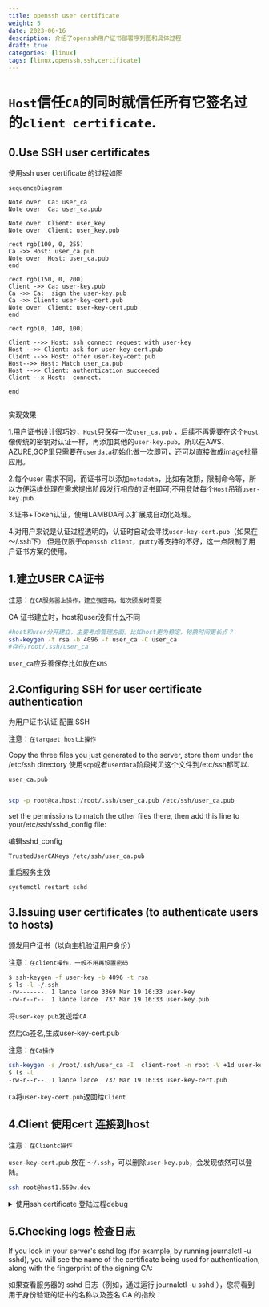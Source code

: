 ```yaml
---
title: openssh user certificate
weight: 5
date: 2023-06-16
description: 介绍了openssh用户证书部署序列图和具体过程
draft: true
categories: [linux]
tags: [linux,openssh,ssh,certificate]
---
```

# `Host`信任`CA`的同时就信任所有它签名过的`client certificate`.

## 0.Use SSH user certificates

 使用ssh user certificate 的过程如图

```mermaid
sequenceDiagram

Note over  Ca: user_ca 
Note over  Ca: user_ca.pub

Note over  Client: user_key
Note over  Client: user_key.pub

rect rgb(100, 0, 255)
Ca ->> Host: user_ca.pub
Note over  Host: user_ca.pub
end

rect rgb(150, 0, 200)
Client ->> Ca: user-key.pub
Ca ->> Ca:  sign the user-key.pub 
Ca ->> Client: user-key-cert.pub
Note over  Client: user-key-cert.pub
end

rect rgb(0, 140, 100)

Client -->> Host: ssh connect request with user-key
Host -->> Client: ask for user-key-cert.pub
Client -->> Host: offer user-key-cert.pub
Host-->> Host: Match user_ca.pub
Host -->> Client: authentication succeeded
Client --x Host:  connect.

end
   
```


实现效果

1.用户证书设计很巧妙，`Host`只保存一次`user_ca.pub` ，后续不再需要在这个`Host` 像传统的密钥对认证一样，再添加其他的`user-key.pub`。所以在AWS、AZURE,GCP里只需要在`userdata`初始化做一次即可，还可以直接做成image批量应用。

2.每个user 需求不同，而证书可以添加`metadata`，比如有效期，限制命令等，所以方便运维处理在需求提出阶段发行相应的证书即可;不用登陆每个`Host`吊销`user-key.pub`.

3.证书+Token认证，使用LAMBDA可以扩展成自动化处理。

4.对用户来说是认证过程透明的，认证时自动会寻找`user-key-cert.pub`（如果在～/.ssh下）.但是仅限于`openssh client`，`putty`等支持的不好，这一点限制了用户证书方案的使用。



## 1.建立USER CA证书

注意：`在CA服务器上操作，建立强密码，每次颁发时需要`

CA 证书建立时，host和user没有什么不同
```bash
#host和user分开建立，主要考虑管理方面。比如host更为稳定，轮换时间更长点？
ssh-keygen -t rsa -b 4096 -f user_ca -C user_ca
#存在/root/.ssh/user_ca

```
`user_ca`应妥善保存比如放在`KMS`

## 2.Configuring SSH for user certificate authentication
为用户证书认证 配置 SSH

注意：`在targaet host上操作`

Copy the three files you just generated to the server, store them under the /etc/ssh directory
使用`scp`或者`userdata`阶段拷贝这个文件到/etc/ssh都可以.

`user_ca.pub`

```bash

scp -p root@ca.host:/root/.ssh/user_ca.pub /etc/ssh/user_ca.pub
```
set the permissions to match the other files there, then add this line to your/etc/ssh/sshd_config file:

编辑sshd_config
```content
TrustedUserCAKeys /etc/ssh/user_ca.pub
```

重启服务生效
```bash
systemctl restart sshd
```

## 3.Issuing user certificates (to authenticate users to hosts)
颁发用户证书（以向主机验证用户身份）

注意：`在client操作，一般不用再设置密码`
```bash
$ ssh-keygen -f user-key -b 4096 -t rsa
$ ls -l ~/.ssh
-rw-------. 1 lance lance 3369 Mar 19 16:33 user-key
-rw-r--r--. 1 lance lance  737 Mar 19 16:33 user-key.pub
```

将`user-key.pub`发送给`CA`

然后`Ca`签名,生成user-key-cert.pub

注意：`在Ca操作`

```bash
ssh-keygen -s /root/.ssh/user_ca -I  client-root -n root -V +1d user-key.pub
$ ls -l
-rw-r--r--. 1 lance lance  737 Mar 19 16:33 user-key-cert.pub

```
`Ca`将`user-key-cert.pub`返回给`Client`



## 4.Client 使用cert 连接到host

注意：`在Clientc操作`

`user-key-cert.pub` 放在 `～/.ssh`，可以删除`user-key.pub`，会发现依然可以登陆。

```bash
ssh root@host1.550w.dev
```

<details><summary>使用ssh certificate 登陆过程debug</summary>


```bash
 ssh -v -i client-root root@host1.550w.dev
OpenSSH_8.4p1 Debian-5+deb11u1, OpenSSL 1.1.1n  15 Mar 2022
debug1: Reading configuration data /etc/ssh/ssh_config
debug1: /etc/ssh/ssh_config line 19: include /etc/ssh/ssh_config.d/*.conf matched no files
debug1: /etc/ssh/ssh_config line 21: Applying options for *
debug1: Connecting to host1.550w.dev [host1.550w.dev] port 22.
debug1: Connection established.
debug1: identity file client-root type 0
debug1: identity file client-root-cert type 4
debug1: Local version string SSH-2.0-OpenSSH_8.4p1 Debian-5+deb11u1
debug1: Remote protocol version 2.0, remote software version OpenSSH_8.2p1 Ubuntu-4
debug1: match: OpenSSH_8.2p1 Ubuntu-4 pat OpenSSH* compat 0x04000000
debug1: Authenticating to host1.550w.dev:22 as 'root'
debug1: SSH2_MSG_KEXINIT sent
debug1: SSH2_MSG_KEXINIT received
debug1: kex: algorithm: curve25519-sha256
debug1: kex: host key algorithm: ecdsa-sha2-nistp256
debug1: kex: server->client cipher: chacha20-poly1305@openssh.com MAC: <implicit> compression: none
debug1: kex: client->server cipher: chacha20-poly1305@openssh.com MAC: <implicit> compression: none
debug1: expecting SSH2_MSG_KEX_ECDH_REPLY
debug1: Server host key: ecdsa-sha2-nistp256 SHA256:K/AfVqzkE28xMvXpaCwYJPVTX6knS3hDBPD3/4p8ek8
debug1: Host 'host1.550w.dev' is known and matches the ECDSA host key.
debug1: Found key in /root/.ssh/known_hosts:1
debug1: rekey out after 134217728 blocks
debug1: SSH2_MSG_NEWKEYS sent
debug1: expecting SSH2_MSG_NEWKEYS
debug1: SSH2_MSG_NEWKEYS received
debug1: rekey in after 134217728 blocks
debug1: Will attempt key: client-root RSA SHA256:0eJKkr5yTdaJKKbT0eF5P8p+HPaoY8d9aDGgsP85qmk explicit
debug1: Will attempt key: client-root RSA-CERT SHA256:0eJKkr5yTdaJKKbT0eF5P8p+HPaoY8d9aDGgsP85qmk explicit
debug1: SSH2_MSG_EXT_INFO received
debug1: kex_input_ext_info: server-sig-algs=<ssh-ed25519,sk-ssh-ed25519@openssh.com,ssh-rsa,rsa-sha2-256,rsa-sha2-512,ssh-dss,ecdsa-sha2-nistp256,ecdsa-sha2-nistp384,ecdsa-sha2-nistp521,sk-ecdsa-sha2-nistp256@openssh.com>
debug1: SSH2_MSG_SERVICE_ACCEPT received
debug1: Authentications that can continue: publickey
debug1: Next authentication method: publickey
debug1: Offering public key: client-root RSA SHA256:0eJKkr5yTdaJKKbT0eF5P8p+HPaoY8d9aDGgsP85qmk explicit
debug1: Authentications that can continue: publickey
debug1: Offering public key: client-root RSA-CERT SHA256:0eJKkr5yTdaJKKbT0eF5P8p+HPaoY8d9aDGgsP85qmk explicit
debug1: Server accepts key: client-root RSA-CERT SHA256:0eJKkr5yTdaJKKbT0eF5P8p+HPaoY8d9aDGgsP85qmk explicit
debug1: Authentication succeeded (publickey).
Authenticated to host1.550w.dev ([host1.550w.dev]:22).
debug1: channel 0: new [client-session]
debug1: Requesting no-more-sessions@openssh.com
debug1: Entering interactive session.
debug1: pledge: network
debug1: client_input_global_request: rtype hostkeys-00@openssh.com want_reply 0
debug1: Remote: cert: key options: agent-forwarding port-forwarding pty user-rc x11-forwarding
debug1: Remote: cert: key options: agent-forwarding port-forwarding pty user-rc x11-forwarding
debug1: Sending environment.
debug1: Sending env LANG = zh_CN.UTF-8
Welcome to Ubuntu 20.04 LTS (GNU/Linux 5.4.0-48-generic x86_64)


```
</details>




## 5.Checking logs 检查日志
If you look in your server's sshd log (for example, by running journalctl -u sshd), you will see the name of the certificate being used for authentication, along with the fingerprint of the signing CA:

如果查看服务器的 sshd 日志（例如，通过运行 journalctl -u sshd ），您将看到用于身份验证的证书的名称以及签名 CA 的指纹：




